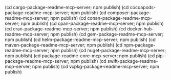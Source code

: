 (cd cargo-package-readme-mcp-server; npm publish)
(cd cocoapods-package-readme-mcp-server; npm publish)
(cd composer-package-readme-mcp-server; npm publish)
(cd conan-package-readme-mcp-server; npm publish)
(cd cpan-package-readme-mcp-server; npm publish)
(cd cran-package-readme-mcp-server; npm publish)
(cd docker-hub-readme-mcp-server; npm publish)
(cd gem-package-readme-mcp-server; npm publish)
(cd helm-package-readme-mcp-server; npm publish)
(cd maven-package-readme-mcp-server; npm publish)
(cd npm-package-readme-mcp-server; npm publish)
(cd nuget-package-readme-mcp-server; npm publish)
(cd package-readme-core-mcp-server; npm publish)
(cd pip-package-readme-mcp-server; npm publish)
(cd swift-package-readme-mcp-server; npm publish)
(cd vcpkg-package-readme-mcp-server; npm publish)
